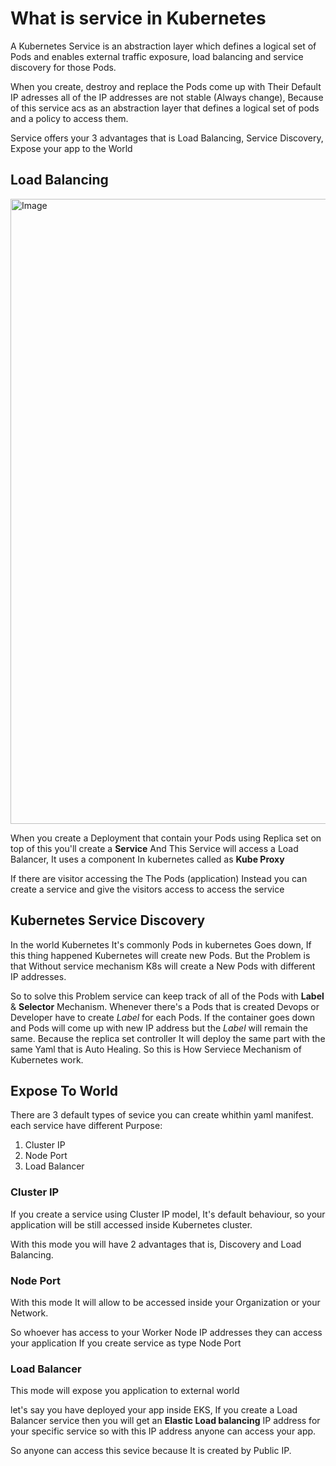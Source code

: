 # What is service in Kubernetes
A Kubernetes Service is an abstraction layer which defines a logical set of Pods and enables external traffic exposure, load balancing and service discovery for those Pods.

When you create, destroy and replace the Pods come up with Their Default IP adresses all of the IP addresses are not stable (Always change), Because of this service acs as an abstraction layer that defines a logical set of pods and a policy to access them.

Service offers your 3 advantages that is Load Balancing, Service Discovery, Expose your app to the World

## Load Balancing

<img width="1000" height="1000" alt="Image" src="https://github.com/user-attachments/assets/7e41b806-effa-45c6-a3d5-38cae2ca1684" />

When you create a Deployment that contain your Pods using Replica set on top of this you'll create a **Service** And This Service will access a Load Balancer, It uses a component In kubernetes called as **Kube Proxy**

If there are visitor accessing the The Pods (application) Instead you can create a service and give the visitors access to access the service 

## Kubernetes Service Discovery

In the world Kubernetes It's commonly Pods in kubernetes Goes down, If this thing happened Kubernetes will create new Pods. But the Problem is that Without service mechanism K8s will create a New Pods with different IP addresses.

So to solve this Problem service can keep track of all of the Pods with **Label** & **Selector** Mechanism. Whenever there's a Pods that is created Devops or Developer have to create *Label* for each Pods. If the container goes down and Pods will come up with new IP address but the *Label* will remain the same. Because the replica set controller It will deploy the same part with the same Yaml that is Auto Healing. So this is How Serviece Mechanism of Kubernetes work.

## Expose To World
There are 3 default types of sevice you can create whithin yaml manifest. each service have different Purpose:
1. Cluster IP
2. Node Port
3. Load Balancer

### Cluster IP
If you create a service using Cluster IP model, It's default behaviour, so your application will be still accessed inside Kubernetes cluster.

With this mode you will have 2 advantages that is, Discovery and Load Balancing.

### Node Port 
With this mode It will allow to be accessed inside your Organization or your Network.

So whoever has access to your Worker Node IP addresses they can access your application If you create service as type Node Port

### Load Balancer
This mode will expose you application to external world 

let's say you have deployed your app inside EKS, If you create a Load Balancer service then you will get an **Elastic Load balancing** IP address for your specific service so with this IP address anyone can access your app. 

So anyone can access this sevice because It is created by Public IP.
